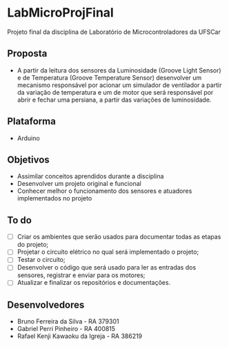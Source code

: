 # LabMicroProjFinal

Projeto final da disciplina de Laboratório de Microcontroladores da UFSCar

## Proposta

- A partir da leitura dos sensores da Luminosidade (Groove Light Sensor) e de Temperatura (Groove Temperature Sensor) desenvolver um mecanismo responsável por acionar um simulador de ventilador a partir da variação de temperatura  e um de motor que será responsável por abrir e fechar uma persiana, a partir das variações de luminosidade.

## Plataforma

- Arduino

## Objetivos

- Assimilar conceitos aprendidos durante a disciplina
- Desenvolver um projeto original e funcional
- Conhecer melhor o funcionamento dos sensores e atuadores implementados no projeto

## To do

- [ ] Criar os ambientes que serão usados para documentar todas as etapas do projeto;
- [ ] Projetar o circuito elétrico no qual será implementado o projeto;
- [ ] Testar o circuito;
- [ ] Desenvolver o código que será usado para ler as entradas dos sensores, registrar e enviar para os motores;
- [ ] Atualizar e finalizar os repositórios e documentações.

## Desenvolvedores

- Bruno Ferreira da Silva - RA 379301
- Gabriel Perri Pinheiro - RA 400815
- Rafael Kenji Kawaoku da Igreja - RA 386219
